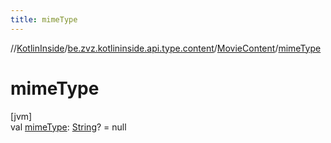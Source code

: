 ```yaml
---
title: mimeType
---
```

//[KotlinInside](../../../index.html)/[be.zvz.kotlininside.api.type.content](../index.html)/[MovieContent](index.html)/[mimeType](mime-type.html)



# mimeType



[jvm]\
val [mimeType](mime-type.html): [String](https://kotlinlang.org/api/latest/jvm/stdlib/kotlin/-string/index.html)? = null




